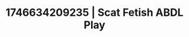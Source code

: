 ---
categories:
- Skin worship
- Cinematic erotica
- AI-generated
- Softcore vibes
- Sensual choreography
- Cyberpunk intimacy
- ASMR
- Cosplay
image: /assets/images/1746634209235.jpg
layout: post
seo:
  description: Featured content with high-quality Scat Fetish, ABDL Play. HD images
    available.
  keywords: Scat Fetish, ABDL Play
  og_image: /assets/images/1746634209235.jpg
  schema_type: VisualArtwork
tags:
- ABDL Play
- '#1746634209235'
- Scat Fetish
title: 1746634209235 | Scat Fetish ABDL Play
---